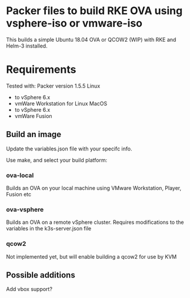 # Packer files to build RKE OVA using vsphere-iso or vmware-iso

This builds a simple Ubuntu 18.04 OVA or QCOW2 (WIP) with RKE and Helm-3 installed.


# Requirements

Tested with:
Packer version 1.5.5
Linux
  - to vSphere 6.x
  - vmWare Workstation for Linux
MacOS
  - to vSphere 6.x
  - vmWare Fusion

## Build an image

Update the variables.json file with your specifc info.

Use make, and select your build platform:

### ova-local

Builds an OVA on your local machine using VMware Workstation, Player, Fusion etc

### ova-vsphere

Builds an OVA on a remote vSphere cluster.  Requires modifications to the variables in the
k3s-server.json file

### qcow2

Not implemented yet, but will enable building a qcow2 for use by KVM

## Possible additions

Add vbox support?
